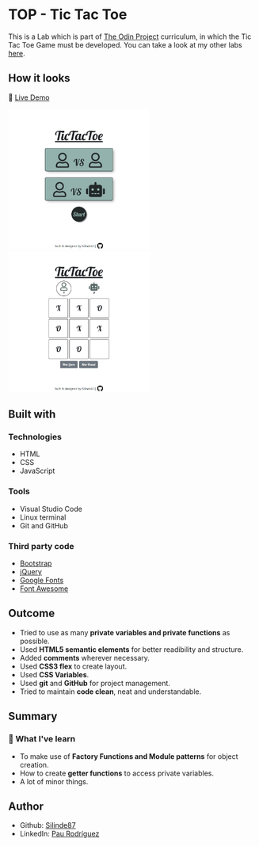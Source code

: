 # TOP - Tic Tac Toe

This is a Lab which is part of [The Odin Project](https://www.theodinproject.com/paths/full-stack-javascript) curriculum, in which the Tic Tac Toe Game must be developed. You can take a look at my other labs [here](https://github.com/Silinde87?tab=repositories&q=top).

## How it looks

🔗 [Live Demo](https://silinde87.github.io/top-tic-tac-toe/)

<a href="https://github.com/Silinde87/repo-media/blob/main/images/screen-tictactoe1.JPG?raw=true" target="_blank">
<img src="https://github.com/Silinde87/repo-media/blob/main/images/screen-tictactoe1.JPG?raw=true" width="285px" height="285px">
</a>

<a href="https://github.com/Silinde87/repo-media/blob/main/images/screen-tictactoe2.JPG?raw=true" target="_blank">
<img src="https://github.com/Silinde87/repo-media/blob/main/images/screen-tictactoe2.JPG?raw=true" width="285px" height="285px">
</a>
<br>

## Built with

### Technologies

* HTML
* CSS
* JavaScript

### Tools

* Visual Studio Code
* Linux terminal
* Git and GitHub

### Third party code

* [Bootstrap](https://getbootstrap.com/docs/5.0/getting-started/introduction/)
* [jQuery](https://jquery.com/)
* [Google Fonts](https://fonts.google.com/)
* [Font Awesome](https://fontawesome.com/)

## Outcome

* Tried to use as many **private variables and private functions** as possible.
* Used **HTML5 semantic elements** for better readibility and structure.
* Added **comments** wherever necessary.
* Used **CSS3 flex** to create layout.
* Used **CSS Variables**.
* Used **git** and **GitHub** for project management.
* Tried to maintain **code clean**, neat and understandable.

## Summary

### 🚀 What I've learn

* To make use of **Factory Functions and Module patterns** for object creation.
* How to create **getter functions** to access private variables.
* A lot of minor things.

## Author

* Github: [Silinde87](https://github.com/Silinde87)
* LinkedIn: [Pau Rodríguez](https://www.linkedin.com/in/paurodriguezmolina/)
